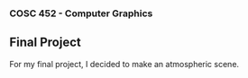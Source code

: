 ### COSC 452 - Computer Graphics 
## Final Project
For my final project, I decided to make an atmospheric scene. 